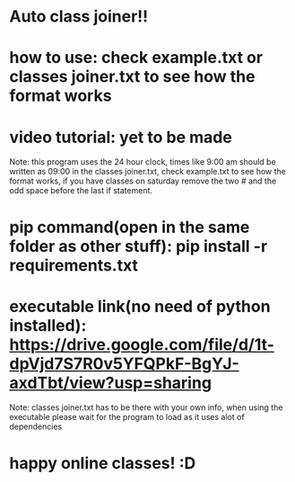 # Auto class joiner!!
# how to use: check example.txt or classes joiner.txt to see how the format works
# video tutorial: yet to be made
Note: this program uses the 24 hour clock, times like 9:00 am should be written as 09:00 in the classes joiner.txt, check example.txt to see how the format works, if you have classes on saturday remove the two # and the odd space before the last if statement. 

# pip command(open in the same folder as other stuff): pip install -r requirements.txt

# executable link(no need of python installed): https://drive.google.com/file/d/1t-dpVjd7S7R0v5YFQPkF-BgYJ-axdTbt/view?usp=sharing
Note: classes joiner.txt has to be there with your own info, when using the executable please wait for the program to load as it uses alot of dependencies

# happy online classes! :D
